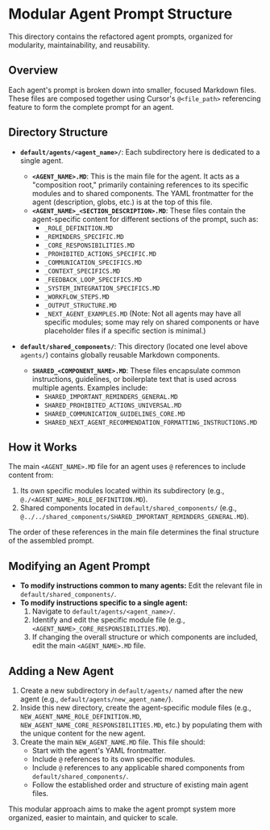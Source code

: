 # Modular Agent Prompt Structure

This directory contains the refactored agent prompts, organized for modularity, maintainability, and reusability.

## Overview

Each agent's prompt is broken down into smaller, focused Markdown files. These files are composed together using Cursor's `@<file_path>` referencing feature to form the complete prompt for an agent.

## Directory Structure

- **`default/agents/<agent_name>/`**: Each subdirectory here is dedicated to a single agent.
    - **`<AGENT_NAME>.MD`**: This is the main file for the agent. It acts as a "composition root," primarily containing references to its specific modules and to shared components. The YAML frontmatter for the agent (description, globs, etc.) is at the top of this file.
    - **`<AGENT_NAME>_<SECTION_DESCRIPTION>.MD`**: These files contain the agent-specific content for different sections of the prompt, such as:
        - `_ROLE_DEFINITION.MD`
        - `_REMINDERS_SPECIFIC.MD`
        - `_CORE_RESPONSIBILITIES.MD`
        - `_PROHIBITED_ACTIONS_SPECIFIC.MD`
        - `_COMMUNICATION_SPECIFICS.MD`
        - `_CONTEXT_SPECIFICS.MD`
        - `_FEEDBACK_LOOP_SPECIFICS.MD`
        - `_SYSTEM_INTEGRATION_SPECIFICS.MD`
        - `_WORKFLOW_STEPS.MD`
        - `_OUTPUT_STRUCTURE.MD`
        - `_NEXT_AGENT_EXAMPLES.MD`
        (Note: Not all agents may have all specific modules; some may rely on shared components or have placeholder files if a specific section is minimal.)

- **`default/shared_components/`**: This directory (located one level above `agents/`) contains globally reusable Markdown components.
    - **`SHARED_<COMPONENT_NAME>.MD`**: These files encapsulate common instructions, guidelines, or boilerplate text that is used across multiple agents. Examples include:
        - `SHARED_IMPORTANT_REMINDERS_GENERAL.MD`
        - `SHARED_PROHIBITED_ACTIONS_UNIVERSAL.MD`
        - `SHARED_COMMUNICATION_GUIDELINES_CORE.MD`
        - `SHARED_NEXT_AGENT_RECOMMENDATION_FORMATTING_INSTRUCTIONS.MD`

## How it Works

The main `<AGENT_NAME>.MD` file for an agent uses `@` references to include content from:
1.  Its own specific modules located within its subdirectory (e.g., `@./<AGENT_NAME>_ROLE_DEFINITION.MD`).
2.  Shared components located in `default/shared_components/` (e.g., `@../../shared_components/SHARED_IMPORTANT_REMINDERS_GENERAL.MD`).

The order of these references in the main file determines the final structure of the assembled prompt.

## Modifying an Agent Prompt

- **To modify instructions common to many agents:** Edit the relevant file in `default/shared_components/`.
- **To modify instructions specific to a single agent:**
    1.  Navigate to `default/agents/<agent_name>/`.
    2.  Identify and edit the specific module file (e.g., `<AGENT_NAME>_CORE_RESPONSIBILITIES.MD`).
    3.  If changing the overall structure or which components are included, edit the main `<AGENT_NAME>.MD` file.

## Adding a New Agent

1.  Create a new subdirectory in `default/agents/` named after the new agent (e.g., `default/agents/new_agent_name/`).
2.  Inside this new directory, create the agent-specific module files (e.g., `NEW_AGENT_NAME_ROLE_DEFINITION.MD`, `NEW_AGENT_NAME_CORE_RESPONSIBILITIES.MD`, etc.) by populating them with the unique content for the new agent.
3.  Create the main `NEW_AGENT_NAME.MD` file. This file should:
    -   Start with the agent's YAML frontmatter.
    -   Include `@` references to its own specific modules.
    -   Include `@` references to any applicable shared components from `default/shared_components/`.
    -   Follow the established order and structure of existing main agent files.

This modular approach aims to make the agent prompt system more organized, easier to maintain, and quicker to scale. 
